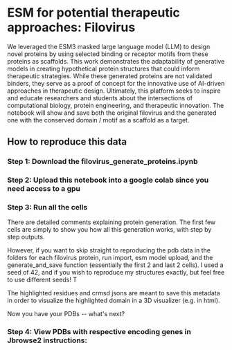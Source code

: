 # ESM for potential therapeutic approaches: Filovirus
We leveraged the ESM3 masked large language model (LLM) to design novel proteins by using selected binding or receptor motifs from these proteins as scaffolds. This work demonstrates the adaptability of generative  models in creating hypothetical protein structures that could inform therapeutic strategies. While these generated proteins are not validated binders, they serve as a proof of concept for the innovative use of AI-driven approaches in therapeutic design. Ultimately, this platform seeks to inspire and educate researchers and students about the intersections of computational biology, protein engineering, and therapeutic innovation. The notebook will show and save both the original filovirus and the generated one with the conserved domain / motif as a scaffold as a target. 

## How to reproduce this data
### Step 1: Download the filovirus_generate_proteins.ipynb

### Step 2: Upload this notebook into a google colab since you need access to a gpu

### Step 3: Run all the cells
There are detailed comments explaining protein generation. The first few cells are simply to show you how all this generation works, with step by step outputs. 

However, if you want to skip straight to reproducing the pdb data in the folders for each filovirus protein, run import, esm model upload, and the generate_and_save function (essentially 
the first 2 and last 2 cells). I used a seed of 42, and if you wish to reproduce my structures exactly, but feel free to use different seeds! T

The highlighted residues and crmsd jsons are meant to save this metadata in order to visualize the highlighted domain in a 3D visualizer (e.g. in html). 

Now you have your PDBs -- what's next? 

### Step 4: View PDBs with respective encoding genes in Jbrowse2 instructions: 

